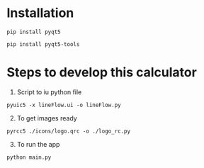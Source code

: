 # Installation

```
pip install pyqt5

pip install pyqt5-tools
```

# Steps to develop this calculator

1. Script to iu python file

```
pyuic5 -x lineFlow.ui -o lineFlow.py
```

2. To get images ready

```
pyrcc5 ./icons/logo.qrc -o ./logo_rc.py
```

3. To run the app

```
python main.py
```
